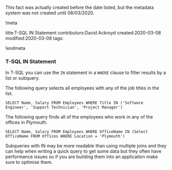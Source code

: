 This fact was actually created before the date listed, but the metadata system was not created until 08/03/2020.

!meta

title:T-SQL IN Statement
contributors:David Ackroyd
created:2020-03-08
modified:2020-03-08
tags:

!endmeta


### T-SQL IN Statement

In T-SQL you can use the `IN` statement in a `WHERE` clause to filter results by a list or subquery.

The following query selects all employees with any of the job titles in the list.

	SELECT Name, Salary FROM Employees WHERE Title IN ('Software Engineer', 'Support Technician', 'Project Manager')

The following query finds all of the employees who work in any of the offices in Plymouth. 

	SELECT Name, Salary FROM Employees WHERE OfficeName IN (Select OfficeName FROM Offices WHERE Location = 'Plymouth')

Subqueries with IN may be more readable than using multiple joins and they can help when writing a quick query to get some data but they often have performance issues so if you are building them into an application make sure to optimise them.

